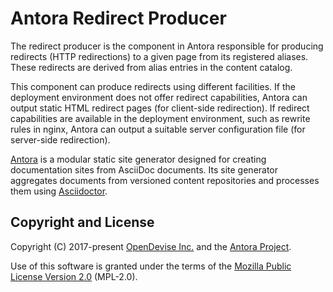 # Antora Redirect Producer

The redirect producer is the component in Antora responsible for producing redirects (HTTP redirections) to a given page from its registered aliases.
These redirects are derived from alias entries in the content catalog.

This component can produce redirects using different facilities.
If the deployment environment does not offer redirect capabilities, Antora can output static HTML redirect pages (for client-side redirection).
If redirect capabilities are available in the deployment environment, such as rewrite rules in nginx, Antora can output a suitable server configuration file (for server-side redirection).

[Antora](https://antora.org) is a modular static site generator designed for creating documentation sites from AsciiDoc documents.
Its site generator aggregates documents from versioned content repositories and processes them using [Asciidoctor](https://asciidoctor.org).

## Copyright and License

Copyright (C) 2017-present [OpenDevise Inc.](https://opendevise.com) and the [Antora Project](https://antora.org).

Use of this software is granted under the terms of the [Mozilla Public License Version 2.0](https://www.mozilla.org/en-US/MPL/2.0/) (MPL-2.0).
